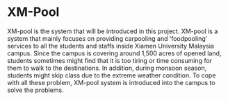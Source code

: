 # XM-Pool
XM-pool is the system that will be introduced in this project. XM-pool is a system that mainly focuses on providing carpooling and ‘foodpooling’ services to all the students and staffs inside Xiamen University Malaysia campus. Since the campus is covering around 1,500 acres of opened land, students sometimes might find that it is too tiring or time consuming for them to walk to the destinations. In addition, during monsoon season, students might skip class due to the extreme weather condition. To cope with all these problem, XM-pool system is introduced into the campus to solve the problems.
